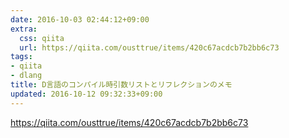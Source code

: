 ```yaml
---
date: 2016-10-03 02:44:12+09:00
extra:
  css: qiita
  url: https://qiita.com/ousttrue/items/420c67acdcb7b2bb6c73
tags:
- qiita
- dlang
title: D言語のコンパイル時引数リストとリフレクションのメモ
updated: 2016-10-12 09:32:33+09:00
---
```


<https://qiita.com/ousttrue/items/420c67acdcb7b2bb6c73>
